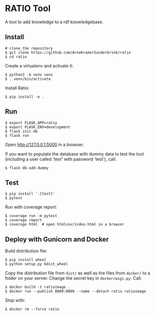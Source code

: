 RATIO Tool
======

A tool to add knowledge to a rdf knowledgebase.


Install
-------

    # clone the repository
    $ git clone https://github.com/ArneKramerSunderbrink/ratio
    $ cd ratio

Create a virtualenv and activate it:

    $ python3 -m venv venv
    $ . venv/bin/activate

Install Ratio:

    $ pip install -e .


Run
---

    $ export FLASK_APP=ratio
    $ export FLASK_ENV=development
    $ flask init-db
    $ flask run

Open http://127.0.0.1:5000 in a browser.

If you want to populate the database with dummy data to test the tool (including a user called 'test' with password 'test'), call:

    $ flask db-add-dummy


Test
----

    $ pip install '.[test]'
    $ pytest

Run with coverage report:

    $ coverage run -m pytest
    $ coverage report
    $ coverage html  # open htmlcov/index.html in a browser


Deploy with Gunicorn and Docker
----

Build distribution file:

    $ pip install wheel
    $ python setup.py bdist_wheel

Copy the distribution file from `dist/` as well as the files from `docker/` to a folder on your server.
Change the secret key in `docker/wsgi.py`.
Call:

    $ docker build -t ratioimage .
    $ docker run --publish 8000:8000 --name --detach ratio ratioimage

Stop with:

    $ docker rm --force ratio